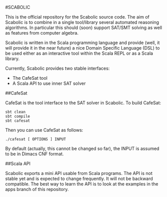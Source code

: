 #SCABOLIC

This is the official repository for the Scabolic source code. The aim of
Scabolic is to combine in a single tool/library several automated reasoning
algorithms. In particular this should (soon) support SAT/SMT solving as well as
features from computer algebra.

Scabolic is written in the Scala programming language and provide (well, it
will provide it in the near future) a nice Domain Specific Language (DSL) to be
used either as an interactive tool within the Scala REPL or as a Scala library.

Currently, Scabolic provides two stable interfaces:

- The CafeSat tool
- A Scala API to use inner SAT solver

##CafeSat

CafeSat is the tool interface to the SAT solver in Scabolic. To build CafeSat:

    sbt clean
    sbt compile
    sbt cafesat

Then you can use CafeSat as follows:

    ./cafesat [ OPTIONS ] INPUT

By default (actually, this cannot be changed so far), the INPUT is assumed to
be in Dimacs CNF format.

##Scala API

Scabolic exports a mini API usable from Scala programs. The API is not stable
yet and is expected to change frequently. It will not be backward compatible.
The best way to learn the API is to look at the examples in the apps branch of
this repository.
